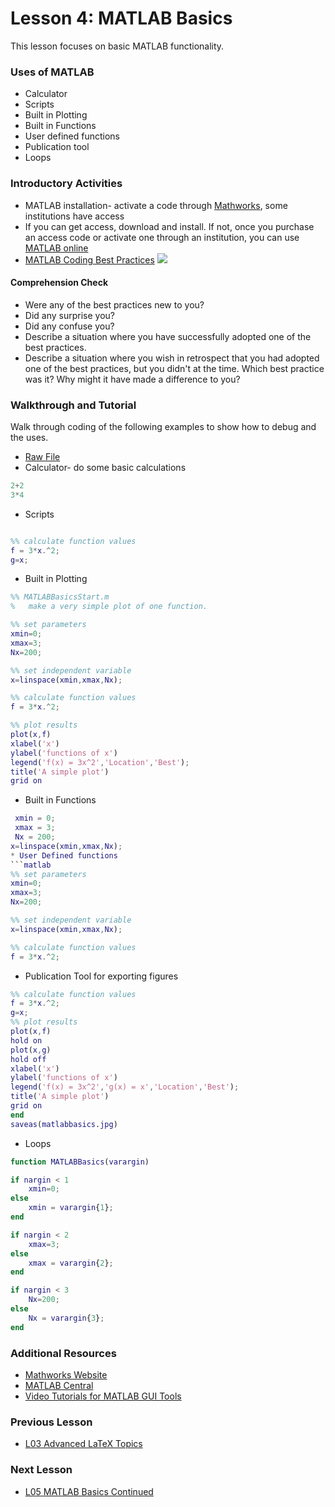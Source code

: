 # **Lesson 4: MATLAB Basics**

This lesson focuses on basic MATLAB functionality. 

### **Uses of MATLAB**
  * Calculator
  * Scripts
  * Built in Plotting
  * Built in Functions
  * User defined functions
  * Publication tool
  * Loops
  
### **Introductory Activities**
* MATLAB installation- activate a code through [Mathworks](https://www.mathworks.com/academia.html), some institutions have access 
* If you can get access, download and install. If not, once you purchase an access code or activate one through an institution, you can use [MATLAB online](https://matlab.mathworks.com/)  
* [MATLAB Coding Best Practices](https://www.youtube.com/watch?v=ThDNl4m7GsI&feature=emb_title&ab_channel=AshleeN.FordVersypt)
[![](http://img.youtube.com/vi/ThDNl4m7GsI/0.jpg)](http://www.youtube.com/watch?v=ThDNl4m7GsI "")

#### **Comprehension Check**
* Were any of the best practices new to you?
* Did any surprise you?
* Did any confuse you?
* Describe a situation where you have successfully adopted one of the best practices.
* Describe a situation where you wish in retrospect that you had adopted one of the best practices, but you didn't at the time.     Which best practice was it? Why might it have made a difference to you?

### **Walkthrough and Tutorial**
Walk through coding of the following examples to show how to debug and the uses.
* [Raw File](/CHEclassFa20/In%20Class%20Problem%20Activities/MATLAB/MATLABBasicsStart.m)
* Calculator- do some basic calculations
```MATLAB
2+2
3*4
```
* Scripts
```MATLAB

%% calculate function values
f = 3*x.^2;
g=x;
```
* Built in Plotting
```MATLAB
%% MATLABBasicsStart.m
%   make a very simple plot of one function.

%% set parameters
xmin=0;
xmax=3;
Nx=200;

%% set independent variable
x=linspace(xmin,xmax,Nx);

%% calculate function values
f = 3*x.^2;

%% plot results
plot(x,f)
xlabel('x')
ylabel('functions of x')
legend('f(x) = 3x^2','Location','Best');
title('A simple plot')
grid on
```
* Built in Functions
```MATLAB
 xmin = 0; 
 xmax = 3;
 Nx = 200;
x=linspace(xmin,xmax,Nx);
* User Defined functions
```matlab
%% set parameters
xmin=0;
xmax=3;
Nx=200;

%% set independent variable
x=linspace(xmin,xmax,Nx);

%% calculate function values
f = 3*x.^2;
```
* Publication Tool for exporting figures
```MATLAB
%% calculate function values
f = 3*x.^2;
g=x;
%% plot results
plot(x,f)
hold on
plot(x,g)
hold off
xlabel('x')
ylabel('functions of x')
legend('f(x) = 3x^2','g(x) = x','Location','Best');
title('A simple plot')
grid on
end
saveas(matlabbasics.jpg)
```
* Loops
```MATLAB
function MATLABBasics(varargin)

if nargin < 1
    xmin=0;
else 
    xmin = varargin{1};
end

if nargin < 2
    xmax=3; 
else 
    xmax = varargin{2};
end

if nargin < 3
    Nx=200;
else 
    Nx = varargin{3};
end
``` 
  
### **Additional Resources**
* [Mathworks Website](https://www.mathworks.com/help/matlab/)
* [MATLAB Central](https://www.mathworks.com/matlabcentral/)
* [Video Tutorials for MATLAB GUI Tools](http://learningmatlab.com/videos/index.html)

### **Previous Lesson**
 * [L03 Advanced LaTeX Topics](/L03%20Advanced%20LaTeX%20Topics.md)
### **Next Lesson**
 * [L05 MATLAB Basics Continued](/L05%20MATLAB%20basics%20cont.md)
